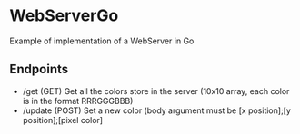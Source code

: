 # WebServerGo
Example of implementation of a WebServer in Go

## Endpoints
 - /get (GET) Get all the colors store in the server (10x10 array, each color is in the format RRRGGGBBB)
 - /update (POST) Set a new color (body argument must be [x position];[y position];[pixel color]
